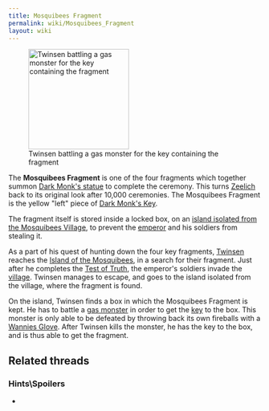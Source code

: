 ```yaml
---
title: Mosquibees Fragment
permalink: wiki/Mosquibees_Fragment
layout: wiki
---
```


<figure>
<img
src="Screenshot-lba2-ingame-island_of_the_mosquibees-fragment_island_1.gif"
title="Twinsen battling a gas monster for the key containing the fragment"
width="200" />
<figcaption>Twinsen battling a gas monster for the key containing the
fragment</figcaption>
</figure>

The **Mosquibees Fragment** is one of the four fragments which together
summon [Dark Monk's statue](Dark_Monk's_statue "wikilink") to complete
the ceremony. This turns [Zeelich](Zeelich "wikilink") back to its
original look after 10,000 ceremonies. The Mosquibees Fragment is the
yellow "left" piece of [Dark Monk's Key](Dark_Monk's_Key "wikilink").

The fragment itself is stored inside a locked box, on an [island
isolated from the Mosquibees Village](Platform_Ring "wikilink"), to
prevent the [emperor](emperor "wikilink") and his soldiers from stealing
it.

As a part of his quest of hunting down the four key fragments,
[Twinsen](Twinsen "wikilink") reaches the [Island of the
Mosquibees](Island_of_the_Mosquibees "wikilink"), in a search for their
fragment. Just after he completes the [Test of
Truth](Test_of_Truth "wikilink"), the emperor's soldiers invade the
[village](Mosquibee_Village "wikilink"). Twinsen manages to escape, and
goes to the island isolated from the village, where the fragment is
found.

On the island, Twinsen finds a box in which the Mosquibees Fragment is
kept. He has to battle a [gas monster](gas_monster "wikilink") in order
to get the [key](key "wikilink") to the box. This monster is only able
to be defeated by throwing back its own fireballs with a [Wannies
Glove](Wannies_Glove "wikilink"). After Twinsen kills the monster, he
has the key to the box, and is thus able to get the fragment.

## Related threads

### Hints\Spoilers

- 
